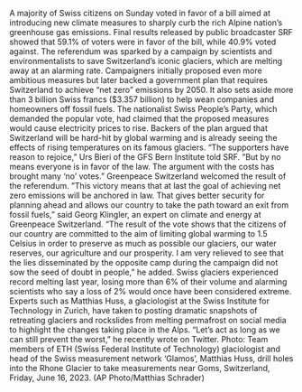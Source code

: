A majority of Swiss citizens on Sunday voted in favor of a bill aimed at introducing new climate measures to sharply curb the rich Alpine nation’s greenhouse gas emissions.
Final results released by public broadcaster SRF showed that 59.1% of voters were in favor of the bill, while 40.9% voted against.
The referendum was sparked by a campaign by scientists and environmentalists to save Switzerland’s iconic glaciers, which are melting away at an alarming rate.
Campaigners initially proposed even more ambitious measures but later backed a government plan that requires Switzerland to achieve “net zero” emissions by 2050. It also sets aside more than 3 billion Swiss francs ($3.357 billion) to help wean companies and homeowners off fossil fuels.
The nationalist Swiss People’s Party, which demanded the popular vote, had claimed that the proposed measures would cause electricity prices to rise.
Backers of the plan argued that Switzerland will be hard-hit by global warming and is already seeing the effects of rising temperatures on its famous glaciers.
“The supporters have reason to rejoice,” Urs Bieri of the GFS Bern Institute told SRF. ”But by no means everyone is in favor of the law. The argument with the costs has brought many ‘no’ votes.”
Greenpeace Switzerland welcomed the result of the referendum.
”This victory means that at last the goal of achieving net zero emissions will be anchored in law. That gives better security for planning ahead and allows our country to take the path toward an exit from fossil fuels,” said Georg Klingler, an expert on climate and energy at Greenpeace Switzerland.
“The result of the vote shows that the citizens of our country are committed to the aim of limiting global warming to 1.5 Celsius in order to preserve as much as possible our glaciers, our water reserves, our agriculture and our prosperity. I am very relieved to see that the lies disseminated by the opposite camp during the campaign did not sow the seed of doubt in people,” he added.
Swiss glaciers experienced record melting last year, losing more than 6% of their volume and alarming scientists who say a loss of 2% would once have been considered extreme.
Experts such as Matthias Huss, a glaciologist at the Swiss Institute for Technology in Zurich, have taken to posting dramatic snapshots of retreating glaciers and rockslides from melting permafrost on social media to highlight the changes taking place in the Alps.
“Let’s act as long as we can still prevent the worst,” he recently wrote on Twitter.
Photo: Team members of ETH (Swiss Federal Institute of Technology) glaciologist and head of the Swiss measurement network ‘Glamos’, Matthias Huss, drill holes into the Rhone Glacier to take measurements near Goms, Switzerland, Friday, June 16, 2023. (AP Photo/Matthias Schrader)